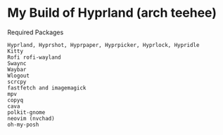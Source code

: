 # My Build of Hyprland (arch teehee)

Required Packages

    Hyprland, Hyprshot, Hyprpaper, Hyprpicker, Hyprlock, Hypridle
    Kitty
    Rofi rofi-wayland
    Swaync
    Waybar
    Wlogout
    scrcpy
    fastfetch and imagemagick
    mpv
    copyq
    cava
    polkit-gnome
    neovim (nvchad)
    oh-my-posh
